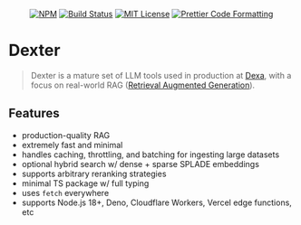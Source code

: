 <p align="center">
  <a href="https://www.npmjs.com/package/dexter"><img alt="NPM" src="https://img.shields.io/npm/v/dexter.svg" /></a>
  <a href="https://github.com/dexaai/dexter/actions/workflows/test.yml"><img alt="Build Status" src="https://github.com/dexaai/dexter/actions/workflows/main.yml/badge.svg" /></a>
  <a href="https://github.com/dexaai/dexter/blob/main/license"><img alt="MIT License" src="https://img.shields.io/badge/license-MIT-blue" /></a>
  <a href="https://prettier.io"><img alt="Prettier Code Formatting" src="https://img.shields.io/badge/code_style-prettier-brightgreen.svg" /></a>
</p>

# Dexter

> Dexter is a mature set of LLM tools used in production at [Dexa](https://dexa.ai), with a focus on real-world RAG ([Retrieval Augmented Generation](https://arxiv.org/abs/2005.11401)).

## Features

- production-quality RAG
- extremely fast and minimal
- handles caching, throttling, and batching for ingesting large datasets
- optional hybrid search w/ dense + sparse SPLADE embeddings
- supports arbitrary reranking strategies
- minimal TS package w/ full typing
- uses `fetch` everywhere
- supports Node.js 18+, Deno, Cloudflare Workers, Vercel edge functions, etc
